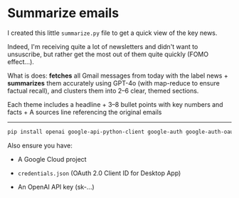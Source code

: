 # Summarize emails

I created this little `summarize.py` file to get a quick view of the key news.

Indeed, I'm receiving quite a lot of newsletters and didn't want to unsuscribe, but rather get the most out of them quite quickly (FOMO effect...).

What is does: **fetches** all Gmail messages from today with the label news + **summarizes** them accurately using GPT-4o (with map-reduce to ensure factual recall), and clusters them into 2–6 clear, themed sections.

Each theme includes a headline + 3–8 bullet points with key numbers and facts + A sources line referencing the original emails

---

```bash
pip install openai google-api-python-client google-auth google-auth-oauthlib python-dotenv
```

Also ensure you have:

- A Google Cloud project

- `credentials.json` (OAuth 2.0 Client ID for Desktop App)

- An OpenAI API key (sk-...)